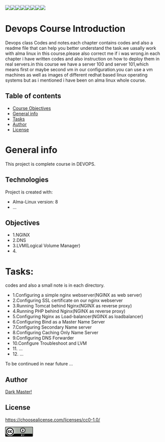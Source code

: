 
<img src="https://img.shields.io/badge/Linux-FCC624?style=for-the-badge&logo=linux&logoColor=black"><img src="https://img.shields.io/badge/Ansible-000000?style=for-the-badge&logo=ansible&logoColor=white"><img src="https://img.shields.io/badge/Python-FFD43B?style=for-the-badge&logo=python&logoColor=blue"><img src="https://img.shields.io/badge/Nginx-009639?style=for-the-badge&logo=nginx&logoColor=white"><img src="https://img.shields.io/badge/Docker-2CA5E0?style=for-the-badge&logo=docker&logoColor=white"><img src="https://img.shields.io/badge/Shell_Script-121011?style=for-the-badge&logo=gnu-bash&logoColor=white"><img src="https://img.shields.io/badge/VSCode-0078D4?style=for-the-badge&logo=visual%20studio%20code&logoColor=white"><img src="https://img.shields.io/badge/VIM-%2311AB00.svg?&style=for-the-badge&logo=vim&logoColor=white">


# Devops Course Introduction
<p>Devops class Codes and notes.each chapter contains codes and also a readme file that can help you better understand the task.we uasally work with alma linux in this course.please also correct me if i was wrong.in each chapter i have written codes and also instruction on how to deploy them in real servers.in this course we have a server 100 and server 101,which means first or maybe second vm in our configuration.you can use a vm machines as well as images of different redhat based linux operating systems but as i mentioned i have been on alma linux whole course.</p>


## Table of contents
* [Course Objectives](#Objectives)
* [General info](#General)
* [Tasks](#tasks)
* [Author](#Author)
* [License](#license)


<h1>General info </h1>
This project is complete course in DEVOPS.  


## Technologies
Project is created with:
* Alma-Linux version: 8
* ...


## Objectives
<ul>
<li>1.NGINX</li>
<li>2.DNS</li>
<li>3.LVM(Logical Volume Manager)</li>
<li>4.</li>

</ul>

<h1>Tasks:</h1>
<p>codes and also a small note is in each directory.</p>
<ul>
<li>1.Configuring a simple nginx webserver(NGINX as web server)</li>
<li>2.Configuring SSL certificate on our nginx webserver</li>
<li>3.Running Tomcat behind Nginx(NGINX as reverse proxy)</li>
<li>4.Running PHP behind Nginx(NGINX as reverse proxy) </li>
<li>5.Configuring Nginx as Load-balancer(NGINX as loadbalancer)</li>
<li>6.Configuring Bind as a Master Name Server</li>
<li>7.Configuring Secondary Name server</li>
<li>8.Configuring Caching Only Name Server</li>
<li>9.Configuring DNS Forwarder</li>
<li>10.Configure Troubleshoot and LVM</li>
<li>11. ...</li>
<li>12. ...</li>
</ul>

<p>To be continued in near future ...</p>


## Author
[Dark Master!](https://github.com/pakoti)

## License

https://choosealicense.com/licenses/cc0-1.0/

<img src=88x31.png>